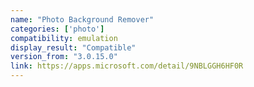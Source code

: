 ```yaml
---
name: "Photo Background Remover"
categories: ['photo']
compatibility: emulation
display_result: "Compatible"
version_from: "3.0.15.0"
link: https://apps.microsoft.com/detail/9NBLGGH6HF0R
---
```

